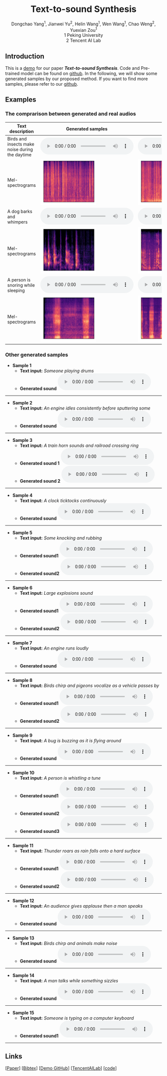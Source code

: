 # <center> Text-to-sound Synthesis </center>

<center> Dongchao Yang<sup>1</sup>, Jianwei Yu<sup>2</sup>, Helin Wang<sup>1</sup>, Wen Wang<sup>1</sup>, Chao Weng<sup>2</sup>, Yuexian Zou<sup>1</sup> </center> 
 
<center> 1 Peking University </center>

<center> 2 Tencent AI Lab</center>

## Introduction
This is a [demo](https://github.com/yangdongchao/text-to-sound-synthesis-demo/) for our paper **_Text-to-sound Synthesis_**. Code and Pre-trained model can be found on [github](https://github.com/yangdongchao/Text-to-sound-Synthesis). In the following, we will show some generated samples by our proposed method. If you want to find more samples, please refer to our [github](https://github.com/yangdongchao/Text-to-sound-Synthesis).

## Examples

### The comprarison between generated and real audios

| <center>Text description</center> | <center>Generated samples</center> | <center>Original samples</center>|
| :--- | :--- | :--- |
|Birds and insects make noise during the daytime|<audio src="Birds/YsxIvBMSavMQ_mel_sample_3.wav" controls preload></audio>|<audio src="samples1/YsxIvBMSavMQ.wav" controls preload></audio>|
|Mel-spectrograms|<img src="Pic/Yvms5XGTDVQc_g1.png" width="60%" height="60%" />|<img src="Pic/Yvms5XGTDVQc_orf.png" width="60%" height="60%" />|
|A dog barks and whimpers|<audio src="dogbarks/YsShpyu2l4YQ_mel_sample_4.wav" controls preload></audio>|<audio src="samples1/YsShpyu2l4YQ.wav" controls preload></audio>|
|Mel-spectrograms|<img src="Pic/dog.png" width="60%" height="60%" />|<img src="Pic/YsShpyu2l4YQ_org.png" width="60%" height="60%" />|
|A person is snoring while sleeping|<audio src="snoring/YvJrjSeP17yE_mel_sample_0.wav" controls preload></audio>|<audio src="samples1/YsLkeqCDJIyw.wav" controls preload></audio>|
|Mel-spectrograms|<img src="Pic/YsLkeqCDJIyw_g1.png" width="60%" height="60%" />|<img src="Pic/YsLkeqCDJIyw_org.png" width="60%" height="60%" />|

### Other generated samples
* **Sample 1**
    * **Text input:**
    _Someone playing drums_
    * **Generated sound**
    <audio src="drums/playdrums_mel_sample_1.wav" controls="controls">ERROR</audio>
---
* **Sample 2**
    * **Text input:**
    _An engine idles consistently before sputtering some_
    * **Generated sound**
    <audio src="engine/YrwT__ERCUno_mel_sample_1.wav" controls="controls">ERROR</audio>
---
* **Sample 3**
    * **Text input:**
    _A train horn sounds and railroad crossing ring_
    * **Generated sound 1**
    <audio src="demo1/Ys7knHCFW82w_mel_sample_4.wav" controls="controls">ERROR</audio>
    * **Generated sound 2**
    <audio src="trainhorn/YzU-oKUEckKo_mel_sample_7.wav" controls="controls">ERROR</audio>
---
* **Sample 4**
    * **Text input:**
    _A clock ticktocks continuously_
    * **Generated sound**
    <audio src="samples1/YsCeWURVHfOM_mel_sample_5.wav" controls="controls">ERROR</audio>
---
* **Sample 5**
    * **Text input:**
    _Some knocking and rubbing_
    * **Generated sound1**
    <audio src="knock/knocking_mel_sample_2.wav" controls="controls">ERROR</audio>
    * **Generated sound2**
    <audio src="knock/knocking_mel_sample_3.wav" controls="controls">ERROR</audio>
---
* **Sample 6**
    * **Text input:**
    _Large explosions sound_
    * **Generated sound1**
    <audio src="explosion/explosions_mel_sample_6.wav" controls="controls">ERROR</audio>
    * **Generated sound2**
    <audio src="explosion/explosions_mel_sample_7.wav" controls="controls">ERROR</audio>
---
* **Sample 7**
    * **Text input:**
    _An engine runs loudly_
    * **Generated sound**
    <audio src="selected/YsZvwOuuPGP0_mel_sample_8.wav" controls="controls">ERROR</audio>
---
* **Sample 8**
    * **Text input:**
    _Birds chirp and pigeons vocalize as a vehicle passes by_
    * **Generated sound1**
    <audio src="selected/YtH-q8LXgHEc_mel_sample_0.wav" controls="controls">ERROR</audio>
     * **Generated sound2**
    <audio src="selected/YtH-q8LXgHEc_mel_sample_5.wav" controls="controls">ERROR</audio>
---
* **Sample 9**
    * **Text input:**
    _A bug is buzzing as it is flying around_
    * **Generated sound**
    <audio src="selected/Yt97k0cejSQE_mel_sample_2.wav" controls="controls">ERROR</audio>
---
* **Sample 10**
    * **Text input:**
    _A person is whistling a tune_
    * **Generated sound1**
    <audio src="whistling/Yw2htir_si7g_mel_sample_3.wav" controls="controls">ERROR</audio>
    * **Generated sound2**
    <audio src="whistling/Yw2htir_si7g_mel_sample_6.wav" controls="controls">ERROR</audio>
    * **Generated sound3**
    <audio src="whistling/Yw2htir_si7g_mel_sample_7.wav" controls="controls">ERROR</audio>
---
* **Sample 11**
    * **Text input:**
    _Thunder roars as rain falls onto a hard surface_
    * **Generated sound1**
    <audio src="Thunder/Ytcd9QCdjTI0_mel_sample_9.wav" controls="controls">ERROR</audio>
    * **Generated sound2**
    <audio src="selected/Ytcd9QCdjTI0_mel_sample_1.wav" controls="controls">ERROR</audio>
---
* **Sample 12**
    * **Text input:**
    _An audience gives applause then a man speaks_
    * **Generated sound**
    <audio src="selected/YtDlfY3nmx1A_mel_sample_4.wav" controls="controls">ERROR</audio>
---
* **Sample 13**
    * **Text input:**
    _Birds chirp and animals make noise_
    * **Generated sound**
    <audio src="selected/YtDlysoZiA1I_mel_sample_4.wav" controls="controls">ERROR</audio>
---
* **Sample 14**
    * **Text input:**
    _A man talks while something sizzles_
    * **Generated sound**
    <audio src="selected/YtfsmcdXCnRg_mel_sample_0.wav" controls="controls">ERROR</audio>
---
* **Sample 15**
    * **Text input:**
    _Someone is typing on a computer keyboard_
    * **Generated sound1**
    <audio src="s2/Ywob-3S4VjMs_mel_sample_0.wav" controls="controls">ERROR</audio>
---
## Links

[[Paper]()] [[Bibtex]()] [[Demo GitHub](https://github.com/yangdongchao/text-to-sound-synthesis-demo)] [[TencentAILab](https://ai.tencent.com/ailab/zh/index)] [[code](https://github.com/yangdongchao/Text-to-sound-Synthesis)]


